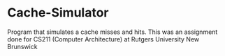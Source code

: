 # Cache-Simulator

Program that simulates a cache misses and hits. This was an assignment done for CS211 (Computer Architecture) at Rutgers University 
New Brunswick
